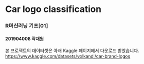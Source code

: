 # Car logo classification

### R머신러닝 기초[01]

#### 201904008 곽재원

본 프로젝트의 데이터셋은 아래 Kaggle 페이지에서 다운로드 받았습니다.
https://www.kaggle.com/datasets/volkandl/car-brand-logos
